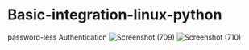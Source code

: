 # Basic-integration-linux-python

password-less Authentication
![Screenshot (709)](https://user-images.githubusercontent.com/64592542/137879535-72f41286-181b-419a-8f74-281456c9d659.png)
![Screenshot (710)](https://user-images.githubusercontent.com/64592542/137879539-334e9cf4-7e26-4f12-8bba-00dc05a01220.png)
